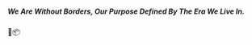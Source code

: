 ##### We Are Without Borders, Our Purpose Defined By The Era We Live In.

🐍📦

<!--

Thanks be to God. 

-->
